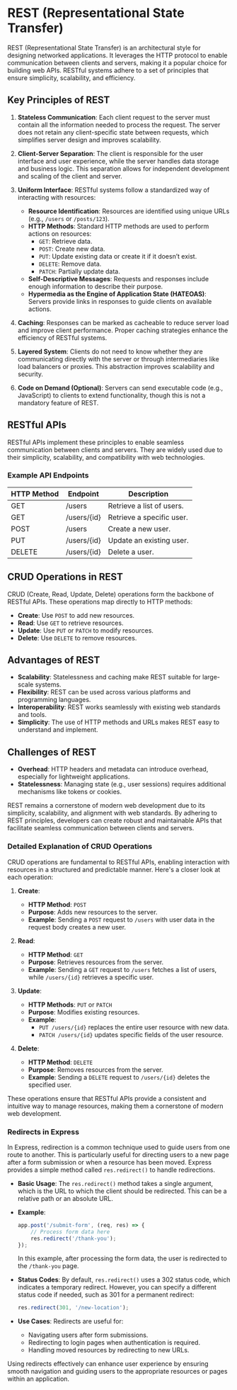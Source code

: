 # REST (Representational State Transfer)
REST (Representational State Transfer) is an architectural style for designing networked applications. It leverages the HTTP protocol to enable communication between clients and servers, making it a popular choice for building web APIs. RESTful systems adhere to a set of principles that ensure simplicity, scalability, and efficiency.

## Key Principles of REST

1. **Stateless Communication**: Each client request to the server must contain all the information needed to process the request. The server does not retain any client-specific state between requests, which simplifies server design and improves scalability.

2. **Client-Server Separation**: The client is responsible for the user interface and user experience, while the server handles data storage and business logic. This separation allows for independent development and scaling of the client and server.

3. **Uniform Interface**: RESTful systems follow a standardized way of interacting with resources:
    - **Resource Identification**: Resources are identified using unique URLs (e.g., `/users` or `/posts/123`).
    - **HTTP Methods**: Standard HTTP methods are used to perform actions on resources:
        - `GET`: Retrieve data.
        - `POST`: Create new data.
        - `PUT`: Update existing data or create it if it doesn’t exist.
        - `DELETE`: Remove data.
        - `PATCH`: Partially update data.
    - **Self-Descriptive Messages**: Requests and responses include enough information to describe their purpose.
    - **Hypermedia as the Engine of Application State (HATEOAS)**: Servers provide links in responses to guide clients on available actions.

4. **Caching**: Responses can be marked as cacheable to reduce server load and improve client performance. Proper caching strategies enhance the efficiency of RESTful systems.

5. **Layered System**: Clients do not need to know whether they are communicating directly with the server or through intermediaries like load balancers or proxies. This abstraction improves scalability and security.

6. **Code on Demand (Optional)**: Servers can send executable code (e.g., JavaScript) to clients to extend functionality, though this is not a mandatory feature of REST.

## RESTful APIs

RESTful APIs implement these principles to enable seamless communication between clients and servers. They are widely used due to their simplicity, scalability, and compatibility with web technologies.

### Example API Endpoints

| HTTP Method | Endpoint         | Description               |
|-------------|------------------|---------------------------|
| GET         | /users           | Retrieve a list of users. |
| GET         | /users/{id}      | Retrieve a specific user. |
| POST        | /users           | Create a new user.        |
| PUT         | /users/{id}      | Update an existing user.  |
| DELETE      | /users/{id}      | Delete a user.            |

## CRUD Operations in REST

CRUD (Create, Read, Update, Delete) operations form the backbone of RESTful APIs. These operations map directly to HTTP methods:

- **Create**: Use `POST` to add new resources.
- **Read**: Use `GET` to retrieve resources.
- **Update**: Use `PUT` or `PATCH` to modify resources.
- **Delete**: Use `DELETE` to remove resources.

## Advantages of REST

- **Scalability**: Statelessness and caching make REST suitable for large-scale systems.
- **Flexibility**: REST can be used across various platforms and programming languages.
- **Interoperability**: REST works seamlessly with existing web standards and tools.
- **Simplicity**: The use of HTTP methods and URLs makes REST easy to understand and implement.

## Challenges of REST

- **Overhead**: HTTP headers and metadata can introduce overhead, especially for lightweight applications.
- **Statelessness**: Managing state (e.g., user sessions) requires additional mechanisms like tokens or cookies.

REST remains a cornerstone of modern web development due to its simplicity, scalability, and alignment with web standards. By adhering to REST principles, developers can create robust and maintainable APIs that facilitate seamless communication between clients and servers.


### Detailed Explanation of CRUD Operations

CRUD operations are fundamental to RESTful APIs, enabling interaction with resources in a structured and predictable manner. Here's a closer look at each operation:

1. **Create**:
    - **HTTP Method**: `POST`
    - **Purpose**: Adds new resources to the server.
    - **Example**: Sending a `POST` request to `/users` with user data in the request body creates a new user.

2. **Read**:
    - **HTTP Method**: `GET`
    - **Purpose**: Retrieves resources from the server.
    - **Example**: Sending a `GET` request to `/users` fetches a list of users, while `/users/{id}` retrieves a specific user.

3. **Update**:
    - **HTTP Methods**: `PUT` or `PATCH`
    - **Purpose**: Modifies existing resources.
    - **Example**:
      - `PUT /users/{id}` replaces the entire user resource with new data.
      - `PATCH /users/{id}` updates specific fields of the user resource.

4. **Delete**:
    - **HTTP Method**: `DELETE`
    - **Purpose**: Removes resources from the server.
    - **Example**: Sending a `DELETE` request to `/users/{id}` deletes the specified user.

These operations ensure that RESTful APIs provide a consistent and intuitive way to manage resources, making them a cornerstone of modern web development.

### Redirects in Express

In Express, redirection is a common technique used to guide users from one route to another. This is particularly useful for directing users to a new page after a form submission or when a resource has been moved. Express provides a simple method called `res.redirect()` to handle redirections.

- **Basic Usage**: The `res.redirect()` method takes a single argument, which is the URL to which the client should be redirected. This can be a relative path or an absolute URL.

- **Example**:
  ```javascript
  app.post('/submit-form', (req, res) => {
      // Process form data here
      res.redirect('/thank-you');
  });
  ```
  In this example, after processing the form data, the user is redirected to the `/thank-you` page.

- **Status Codes**: By default, `res.redirect()` uses a 302 status code, which indicates a temporary redirect. However, you can specify a different status code if needed, such as 301 for a permanent redirect:
  ```javascript
  res.redirect(301, '/new-location');
  ```

- **Use Cases**: Redirects are useful for:
  - Navigating users after form submissions.
  - Redirecting to login pages when authentication is required.
  - Handling moved resources by redirecting to new URLs.

Using redirects effectively can enhance user experience by ensuring smooth navigation and guiding users to the appropriate resources or pages within an application.




